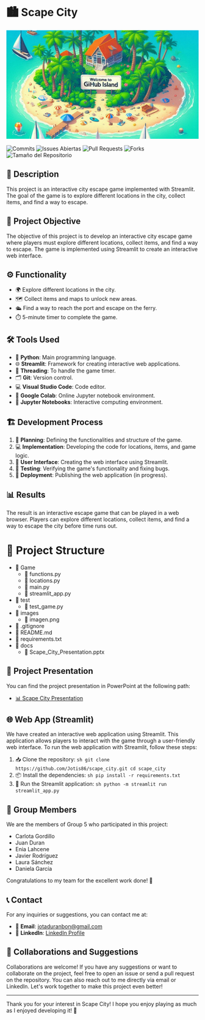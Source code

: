 # 🏙️ Scape City

![Imagen del Juego](images/imagen.png)

![Commits](https://img.shields.io/github/commit-activity/m/Jotis86/Project-Scape_City)
![Issues Abiertas](https://img.shields.io/github/issues/Jotis86/Project-Scape_City)
![Pull Requests](https://img.shields.io/github/issues-pr/Jotis86/Project-Scape_City)
![Forks](https://img.shields.io/github/forks/Jotis86/Project-Scape_City)
![Tamaño del Repositorio](https://img.shields.io/github/repo-size/Jotis86/Project-Scape_City)


## 📜 Description

This project is an interactive city escape game implemented with Streamlit. The goal of the game is to explore different locations in the city, collect items, and find a way to escape.

## 🎯 Project Objective

The objective of this project is to develop an interactive city escape game where players must explore different locations, collect items, and find a way to escape. The game is implemented using Streamlit to create an interactive web interface.

## ⚙️ Functionality

- 🌍 Explore different locations in the city.
- 🗺️ Collect items and maps to unlock new areas.
- 🛳️ Find a way to reach the port and escape on the ferry.
- ⏱️ 5-minute timer to complete the game.

## 🛠️ Tools Used

- 🐍 **Python**: Main programming language.
- 🌐 **Streamlit**: Framework for creating interactive web applications.
- 🧵 **Threading**: To handle the game timer.
- 🗂️ **Git**: Version control.
- 💻 **Visual Studio Code**: Code editor.
- 📓 **Google Colab**: Online Jupyter notebook environment.
- 📘 **Jupyter Notebooks**: Interactive computing environment.

## 🏗️ Development Process

1. 📝 **Planning**: Defining the functionalities and structure of the game.
2. 💻 **Implementation**: Developing the code for locations, items, and game logic.
3. 🎨 **User Interface**: Creating the web interface using Streamlit.
4. 🧪 **Testing**: Verifying the game's functionality and fixing bugs.
5. 🚀 **Deployment**: Publishing the web application (in progress).

## 📊 Results

The result is an interactive escape game that can be played in a web browser. Players can explore different locations, collect items, and find a way to escape the city before time runs out.

# 📂 Project Structure

- 📁 Game
    - 📜 functions.py
    - 📜 locations.py
    - 📜 main.py
    - 📜 streamlit_app.py
- 📁 test
    - 📜 test_game.py
- 📁 images
    - 📄 imagen.png
- 📄 .gitignore
- 📄 README.md
- 📄 requirements.txt
- 📁 docs
    - 📄 Scape_City_Presentation.pptx

## 📄 Project Presentation

You can find the project presentation in PowerPoint at the following path:
- [📊 Scape City Presentation](https://github.com/Jotis86/Project-Scape_City/blob/main/docs/Escape%20city.pdf)

## 🌐 Web App (Streamlit)

We have created an interactive web application using Streamlit. This application allows players to interact with the game through a user-friendly web interface. To run the web application with Streamlit, follow these steps:

1. 📥 Clone the repository:
        ```sh
        git clone https://github.com/Jotis86/scape_city.git
        cd scape_city
        ```
2. 📦 Install the dependencies:
        ```sh
        pip install -r requirements.txt
        ```
3. 🚀 Run the Streamlit application:
        ```sh
        python -m streamlit run streamlit_app.py
        ```

## 👥 Group Members

We are the members of Group 5 who participated in this project:
- Carlota Gordillo
- Juan Duran
- Enia Lahcene
- Javier Rodríguez
- Laura Sánchez
- Daniela García

Congratulations to my team for the excellent work done! 🎉

## 📞 Contact

For any inquiries or suggestions, you can contact me at:
- 📧 **Email**: jotaduranbon@gmail.com
- 💼 **LinkedIn**: [LinkedIn Profile](https://www.linkedin.com/in/juan-duran-bon)

## 🤝 Collaborations and Suggestions

Collaborations are welcome! If you have any suggestions or want to collaborate on the project, feel free to open an issue or send a pull request on the repository. You can also reach out to me directly via email or LinkedIn. Let's work together to make this project even better!

---

Thank you for your interest in Scape City! I hope you enjoy playing as much as I enjoyed developing it! 🎉
